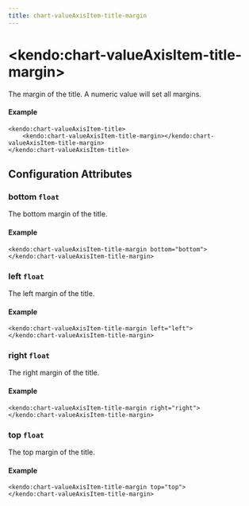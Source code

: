 ```yaml
---
title: chart-valueAxisItem-title-margin
---
```


# \<kendo:chart-valueAxisItem-title-margin\>

The margin of the title. A numeric value will set all margins.

#### Example
    <kendo:chart-valueAxisItem-title>
        <kendo:chart-valueAxisItem-title-margin></kendo:chart-valueAxisItem-title-margin>
    </kendo:chart-valueAxisItem-title>

## Configuration Attributes

### bottom `float`

The bottom margin of the title.

#### Example
    <kendo:chart-valueAxisItem-title-margin bottom="bottom">
    </kendo:chart-valueAxisItem-title-margin>

### left `float`

The left margin of the title.

#### Example
    <kendo:chart-valueAxisItem-title-margin left="left">
    </kendo:chart-valueAxisItem-title-margin>

### right `float`

The right margin of the title.

#### Example
    <kendo:chart-valueAxisItem-title-margin right="right">
    </kendo:chart-valueAxisItem-title-margin>

### top `float`

The top margin of the title.

#### Example
    <kendo:chart-valueAxisItem-title-margin top="top">
    </kendo:chart-valueAxisItem-title-margin>

